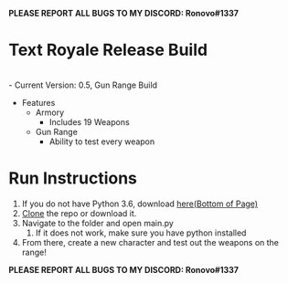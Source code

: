**PLEASE REPORT ALL BUGS TO MY DISCORD: Ronovo#1337**

# Text Royale Release Build
<br>
- Current Version: 0.5, Gun Range Build

- Features
  - Armory
    - Includes 19 Weapons
  - Gun Range
    - Ability to test every weapon 

# Run Instructions
1. If you do not have Python 3.6, download [here(Bottom of Page)](https://www.python.org/downloads/release/python-365/)
2. [Clone](https://help.github.com/en/github/creating-cloning-and-archiving-repositories/cloning-a-repository) the repo or download it.
3. Navigate to the folder and open main.py
    1. If it does not work, make sure you have python installed
5. From there, create a new character and test out the weapons on the range!

**PLEASE REPORT ALL BUGS TO MY DISCORD: Ronovo#1337**
